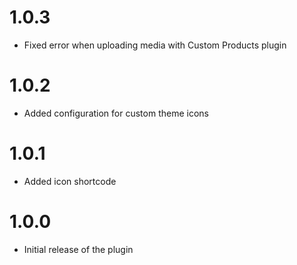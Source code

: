 # 1.0.3

- Fixed error when uploading media with Custom Products plugin

# 1.0.2

- Added configuration for custom theme icons

# 1.0.1

- Added icon shortcode

# 1.0.0

- Initial release of the plugin
